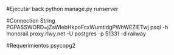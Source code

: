#Ejecutar back
python manage.py runserver

#Connection String
PGPASSWORD=jZsWlebHkpoFcxWumtidgPWhWEZlETwj psql -h monorail.proxy.rlwy.net -U postgres -p 51331 -d railway


#Requerimientos psycopg2